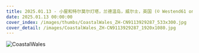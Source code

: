 ```yaml
---
title: 2025.01.13 - 小屋和特尔莫尔灯塔，兰德温岛，威尔士，英国 (© Westend61 on Offset/Shutterstock)
date: 2025.01.13 00:00:00
cover_index: /images/thumbs/CoastalWales_ZH-CN9113929287_533x300.jpg
cover_detail: /images/CoastalWales_ZH-CN9113929287_1920x1080.jpg
---
```


![CoastalWales](/images/CoastalWales_ZH-CN9113929287_1920x1080.jpg)
